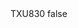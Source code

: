 <?xml version="1.0" encoding="UTF-8"?>
<CustomMetadata xmlns="http://soap.sforce.com/2006/04/metadata">
    <label>TXU830</label>
    <protected>false</protected>
</CustomMetadata>
